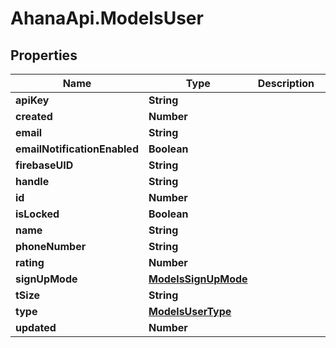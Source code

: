 # AhanaApi.ModelsUser

## Properties
Name | Type | Description | Notes
------------ | ------------- | ------------- | -------------
**apiKey** | **String** |  | [optional] 
**created** | **Number** |  | [optional] 
**email** | **String** |  | [optional] 
**emailNotificationEnabled** | **Boolean** |  | [optional] 
**firebaseUID** | **String** |  | [optional] 
**handle** | **String** |  | [optional] 
**id** | **Number** |  | [optional] 
**isLocked** | **Boolean** |  | [optional] 
**name** | **String** |  | [optional] 
**phoneNumber** | **String** |  | [optional] 
**rating** | **Number** |  | [optional] 
**signUpMode** | [**ModelsSignUpMode**](ModelsSignUpMode.md) |  | [optional] 
**tSize** | **String** |  | [optional] 
**type** | [**ModelsUserType**](ModelsUserType.md) |  | [optional] 
**updated** | **Number** |  | [optional] 


